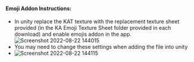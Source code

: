 #### Emoji Addon Instructions:
-  In unity replace the KAT texture with the replacement texture sheet provided (in the KA Emoji Texture Sheet folder provided in each download) and enable emojis addon in the app.
![Screenshot 2022-08-22 144015](https://user-images.githubusercontent.com/101527472/186026468-382de774-5de2-4a6c-b50d-2d41bfed0b7c.png)
-  You may need to change these settings when adding the file into unity
-  ![Screenshot 2022-08-22 144115](https://user-images.githubusercontent.com/101527472/186026513-4c2dc3ca-13b6-4723-996f-d5c68ba61f89.png)
